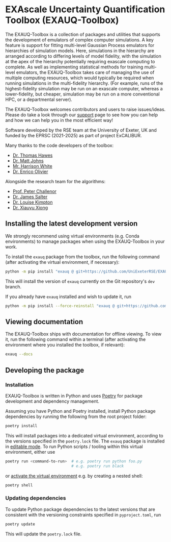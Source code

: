 # EXAscale Uncertainty Quantification Toolbox (EXAUQ-Toolbox)

The EXAUQ-Toolbox is a collection of packages and utilities that supports the development of
emulators of complex computer simulations. A key feature is support for fitting
multi-level Gaussian Process emulators for hierarchies of simulation models. Here, simulations in the
hierarchy are arranged according to differing levels of model fidelity, with the
simulation at the apex of the hierarchy potentially requiring exascale
computing to complete. As well as implementing statistical methods for training multi-level
emulators, the EXAUQ-Toolbox takes care of managing the use of multiple computing
resources, which would typically be required when running simulations in the
multi-fidelity hierarchy. (For example, runs of the highest-fidelity simulation may
be run on an exascale computer, whereas a lower-fidelity, but cheaper, simulation may be
run on a more conventional HPC, or a departmental server).

The EXAUQ-Toolbox welcomes contributors and users to raise issues/ideas. Please do take a look through 
our [support](support.md) page to see how you can help and how we can help you in the most efficient way!

Software developed by the RSE team at the University of Exeter, UK and funded by the EPRSC (2021-2025)
as part of project ExCALIBUR.

Many thanks to the code developers of the toolbox:

  - [Dr. Thomas Hawes](https://github.com/thawes-rse)
  - [Dr. Matt Johns](https://github.com/mbjohns)
  - [Mr. Harrison White](https://github.com/HarryWhiteRSE)
  - [Dr. Enrico Olivier](https://github.com/ricky-lv426)

Alongside the research team for the algorithms: 

  - [Prof. Peter Challenor](https://experts.exeter.ac.uk/22136-peter-challenor)
  - [Dr. James Salter](https://experts.exeter.ac.uk/26439-james-salter)
  - [Dr. Louise Kimpton](https://experts.exeter.ac.uk/28206-louise-kimpton)
  - [Dr. Xiauyu Xiong](https://experts.exeter.ac.uk/27140-xiaoyu-xiong)
  
## Installing the latest development version

We strongly recommend using virtual environments (e.g. Conda environments) to
manage packages when using the EXAUQ-Toolbox in your work.

To install the `exauq` package from the toolbox, run the following command (after
activating the virtual environment, if necessary):

``` bash
python -m pip install "exauq @ git+https://github.com/UniExeterRSE/EXAUQ-Toolbox.git@dev"
```
This will install the version of `exauq` currently on the Git repository's `dev` branch.

If you already have `exauq` installed and wish to update it, run

``` bash
python -m pip install --force-reinstall "exauq @ git+https://github.com/UniExeterRSE/EXAUQ-Toolbox.git@dev"
```

## Viewing documentation

The EXAUQ-Toolbox ships with documentation for offline viewing. To view it, run
the following command within a terminal (after activating the environment where you
installed the toolbox, if relevant):

``` bash
exauq --docs
```

## Developing the package

### Installation

EXAUQ-Toolbox is written in Python and uses [Poetry](https://python-poetry.org/)
for package development and dependency management.

Assuming you have Python and Poetry installed, install Python package
dependencies by running the following from the root project folder:

```bash
poetry install
```

This will install packages into a dedicated virtual environment, according
to the versions specified in the `poetry.lock` file. The `exauq`
package is installed in [editable mode](https://pip.pypa.io/en/stable/topics/local-project-installs/#editable-installs).
To run Python scripts / tooling within this virtual environment, either use 

```bash
poetry run <command-to-run>  # e.g. poetry run python foo.py
                             # e.g. poetry run black
```

or [activate the virtual environment](https://python-poetry.org/docs/basic-usage/#activating-the-virtual-environment)
e.g. by creating a nested shell:

```bash
poetry shell
```

### Updating dependencies

To update Python package dependencies to the latest versions that are consistent
with the versioning constraints specified in `pyproject.toml`, run

```bash
poetry update
```

This will update the `poetry.lock` file.
